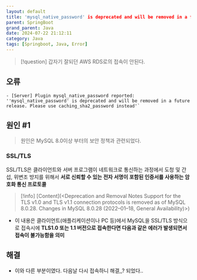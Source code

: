 ```yaml
---
layout: default
title: 'mysql_native_password' is deprecated and will be removed in a future release. Please use caching_sha2_password instead'
parent: SpringBoot
grand_parent: Java
date: 2024-07-22 21:12:11
category: Java
tags: [Springboot, Java, Error]
---
```

> [!question]
> 갑자기 잘되던 AWS RDS로의 접속이 안된다.
## 오류

```log
- [Server] Plugin mysql_native_password reported: ''mysql_native_password' is deprecated and will be removed in a future release. Please use caching_sha2_password instead'`
```
## 원인 #1
> 원인은 MySQL 8.0이상 부터의 보안 정책과 관련되었다.
### SSL/TLS
SSL/TLS은 클라이언트와 서버 프로그램이 네트워크로 통신하는 과정에서 도청 및 간섭, 위변조 방지를 위해서 **서로 신뢰할 수 있는 전자 서명이 포함된 인증서를 사용하는 암호화 통신 프로토콜** 

> [!info]
> [Content](<Deprecation and Removal Notes 
> Support for the TLS v1.0 and TLS v1.1 connection protocols is removed as of MySQL 8.0.28.
> Changes in MySQL 8.0.28 (2022–01–18, General Availability)>)

- 이 내용은 클라이언트(애플리케이션이나 PC 등)에서 MySQL을 SSL/TLS 방식으로 접속시에 **TLS1.0 또는 1.1 버전으로 접속한다면 다음과 같은 에러가 발생되면서 접속이 불가능함을 의미**

## 해결
- 이와 다른 부분이였다. 다음날 다시 접속하니 해결,,? 되었다..